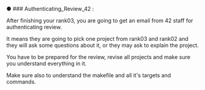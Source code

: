 ● ### Authenticating_Review_42 :

After finishing your rank03, you are going to get an email from 42 staff for authenticating review.

It means they are going to pick one project from rank03 and rank02 and they will ask some questions about it, or they may ask to explain the project.

You have to be prepared for the review, revise all projects and make sure you understand everything in it.

Make sure also to understand the makefile and all it's targets and commands.
